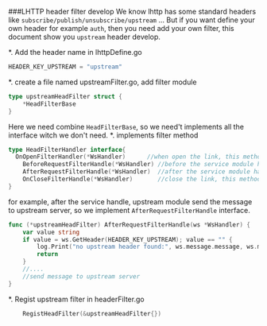 ###LHTTP header filter develop
We know lhttp has some standard headers like `subscribe/publish/unsubscribe/upstream` ...
But if you want define your own header for example `auth`,
then you need add your own filter, this document show you `upstream` header develop.

*. Add the header name in lhttpDefine.go
```go
HEADER_KEY_UPSTREAM = "upstream"
```
*. create a file named upstreamFilter.go, add filter module
```go
type upstreamHeadFilter struct {
    *HeadFilterBase
}
```
Here we need combine `HeadFilterBase`, so we need't implements all the interface witch we don't need.
*. implements filter method
```go
type HeadFilterHandler interface{
  OnOpenFilterHandler(*WsHandler)      //when open the link, this method been called.
	BeforeRequestFilterHandle(*WsHandler) //before the service module handle, this method been called
	AfterRequestFilterHandle(*WsHandler)  //after the service module handle,this method been called
	OnCloseFilterHandle(*WsHandler)       //close the link, this method been called.
}
```
for example, after the service handle, upstream module send the message to upstream server,
so we implement `AfterRequestFilterHandle` interface.
```go
func (*upstreamHeadFilter) AfterRequestFilterHandle(ws *WsHandler) {
	var value string
	if value = ws.GetHeader(HEADER_KEY_UPSTREAM); value == "" {
		log.Print("no upstream header found:", ws.message.message, ws.message.headers)
		return
	}
    //....
    //send message to upstream server
}
```
*. Regist upstream filter in headerFilter.go
```go
	RegistHeadFilter(&upstreamHeadFilter{})
```
